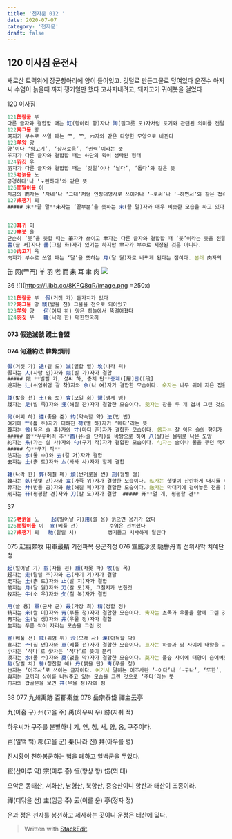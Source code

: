 ```yaml
---
title: '천자문 012 '
date: 2020-07-07
category: '천자문'
draft: false
---
```


## 120 이사짐 운전사
새로산 트럭위에 장군항아리에 양이 들어잇고. 깃털로 만든그물로 덮여있다
운전수 아저씨 수염이 늙을때 까지 쟁기일만 했다
고사지내려고, 돼지고기 귀에붓을 걸었다 


 120 이사짐
```js
121缶장군 부
다른 글자와 결합할 때는 缸(항아리 항)자나 陶(질그릇 도)자처럼 토기와 관련된 의미를 전달
122网그물 망
网자가 부수로 쓰일 때는 罒, 罓, 㓁자와 같은 다양한 모양으로 바뀐다
123羊양 양
양’이나 ‘양고기’, ‘상서로움’, ‘권력’이라는 뜻
羊자가 다른 글자와 결합할 때는 하단의 획이 생략된 형태
124羽깃 우
羽자가 다른 글자와 결합할 때는 ‘깃털’이나 ‘날다’, ‘돕다’와 같은 뜻
125老늙을 노
공경하다’나 ‘노련하다’와 같은 뜻
126而말이을 이
지금의 而자는 ‘자네’나 ‘그대’처럼 인칭대명사로 쓰이거나 ‘~로써’나 ‘~하면서’와 같은 접속사로 가차(假借)되어 있다. 하지만 而자가 부수 역할을 할 때는 여전히 ‘턱수염’과 관련된 의미
127耒쟁기 뢰
##### 末**끝 말**未자는 ‘끝부분’을 뜻하는 末(끝 말)자와 매우 비슷한 모습을 하고 있다. 다만 末자는 끝부분의 획이 긴 반면 未자는 짧게 


128耳귀 이
129聿붓 율
단순히 ‘붓’을 뜻할 때는 筆자가 쓰이고 聿자는 다른 글자와 결합할 때 ‘붓’이라는 뜻을 전달
書(글 서)자나 畵(그림 화)자가 있기는 하지만 聿자가 부수로 지정된 것은 아니다.
130肉고기 육
肉자가 부수로 쓰일 때는 ‘달’을 뜻하는 月(달 월)자로 바뀌게 된다는 점이다. 본래 肉자의 부수자로는 ⺼(고기 육)자가 따로 있기는 하지만 편의상 月자를 사용하기 때문이다. 그래서 달을 뜻하는 月(달 월)자와 혼동이 생길 수 있지만 月(달 월)자가 부수로 쓰일 때는 期(기약할 기)자처럼 우측 변에 위치하고 ⺼(육달 월)자일 경우에는 肝(간 간)자처럼 좌측이나 하단, 상단에 위치하게 되니 구분할 수 있기는 하다. 이렇게 肉자가 月자로 쓰일 때는 ‘육달 월’이라고 읽는다.
```
缶 网(罒䍏) 羊 羽 老 而 耒 耳 聿 肉 
![](https://i.ibb.co/mR9r63K/2020-07-07-11-38-07.png)

36
![](https://i.ibb.co/8KFQ8qR/image.png =250x)
```js
121缶장군 부  假(거짓 가) 돈가치가 없다
122网그물 망 踐(밟을 천) 그물을 천으로 되어있고
123羊양 양   何(어찌 하) 양은 하늘에서 뚝떨어졌다
124羽깃 우   韓(나라 한) 대한민국꺼
```
#### 073 假途滅虢 踐土會盟 
#### 074 何遵約法 韓弊煩刑

```js
假(거짓 가) 途(길 도) 滅(멸할 멸) 坆(나라 괵)
假자는 人(사람 인)자와 叚(빌 가)자가 결합
##### 叚 **빌릴 가, 성씨 하, 층계 단**층계([層]단([段]
途자는 辶(쉬엄쉬엄 갈 착)자와 余(나 여)자가 결합한 모습이다. 余자는 나무 위에 지은 집을 그린 것으로 ‘나’나 ‘자신’이라는 뜻, 彳(조금 걸을 척)

踐(밟을 천) 土(흙 토) 會(모일 회) 盟(맹세 맹)
踐자는 足(발 족)자와 戔(해칠 잔)자가 결합한 모습이다. 戔자는 창을 두 개 겹쳐 그린 것으로 ‘해치다’

何(어찌 하) 遵(좇을 준) 約(약속할 약) 法(법 법)
여기에 艹(풀 초)자가 더해진 荷(멜 하)자가 ‘메다’라는 뜻
尊자는 酋(묵은 술 추)자와 寸(마디 촌)자가 결합한 모습이다. 酋자는 잘 익은 술의 향기가 퍼져나가는 모습을 표현한 것으로 ‘좋은 술’이라는 뜻
##### 酋**우두머리 추**酉(유☞술 단지)를 바탕으로 하여 八(팔)은 물위로 나온 모양
約자는 糸(가는 실 사)자와 勺(구기 작)자가 결합한 모습이다. 勺자는 술이나 물을 푸던 국자를 그린 것
##### 勺**구기 작**
法자는 水(물 수)와 去(갈 거)자가 결합
去자는 土(흙 토)자와 厶(사사 사)자가 함께 결합

韓(나라 한) 弊(해질 폐) 煩(번거로울 번) 刑(형벌 형)
韓자는 倝(햇빛 간)자와 韋(가죽 위)자가 결합한 모습이다. 倝자는 햇빛이 찬란하게 대지를 비추는 모습을 그린 것으로 ‘햇빛’이라는 뜻을 갖고 있다. 韋자가 성(城)을 둘러싸고 있는 모습을 그린 것이니 韓자는 햇빛이 성을 비추는 모습으로 해석
弊자는 廾(받들 공)자와 敝(해질 폐)자가 결합한 모습이다. 敝자는 막대기에 걸어놓은 천을 몽둥이로 두드리는 모습을 그린 것으로 ‘해지다’라는  ##### 㡀**해진 옷 폐**
刑자는 幵(평평할 견)자와 刀(칼 도)자가 결합  ##### 开**열 개, 평평할 견**
```


37
```js
125老늙을 노    起(일어날 기)用(쓸 용) 늙으면 용기가 없다
126而말이을 이  宣(베풀 선)          수염은 선위했다      
127耒쟁기 뢰   馳(달릴 치)          쟁기들고 치사하게 달린다
```
 075 起翦頗牧 用軍最精 기전파목 용군최정
 076 宣威沙漠 馳譽丹青  선위사막 치예단청
```js
起(일어날 기) 翦(자를 전) 頗(자못 파) 牧(칠 목)
起자는 走(달릴 주)자와 己(자기 기)자가 결합
走자는 土(흙 토)자와 止(발 지)자가 결합
前자는 月(달 월)자와 刀(칼 도)자, 그칠지가 변한것
牧자는 牛(소 우)자와 攵(칠 복)자가 결합

用(쓸 용) 軍(군사 군) 最(가장 최) 精(정할 정)
精자는 米(쌀 미)자와 靑(푸를 청)자가 결합한 모습이다. 靑자는 초목과 우물을 함께 그린 것
靑자는 生(날 생)자와 井(우물 정)자가 결합
生자는 푸른 싹이 자라는 모습을 그린 것

宣(베풀 선) 威(위엄 위) 沙(모래 사) 漠(아득할 막)
宣자는 宀(집 면)자와 亘(베풀 선)자가 결합한 모습이다. 亘자는 하늘과 땅 사이에 태양을 그린 것
小자는 ‘작다’로 少자는 ‘적다’로 뜻이 분리
漠자는 水(물 수)자와 莫(없을 막)자가 결합한 모습이다. 莫자는 풀숲 사이에 태양이 숨어버렸음을 표현한 글자로 ‘없다’라는 뜻   ‘없다’라는 뜻을 가진 莫자에 水자가 더해진 漠자는 ‘물(水)이 없다(莫)’라는 뜻
馳(달릴 치) 譽(칭찬할 예) 丹(붉을 단) 靑(푸를 청)
也자는 ‘어조사’로 쓰이는 글자이다. 여기서 말하는 어조사란 ‘~이다’나 ‘~구나’, ‘또한’, ‘역시’와 같은 것을 뜻
與자는 코끼리 상아를 나눠주고 있는 모습을 그린 것으로 ‘주다’라는 뜻
丹자의 갑골문을 보면 井(우물 정)자에 점
```

38
077 九州禹跡 百郡秦並 078 岳宗泰岱 禪主云亭

九(아홉 구) 州(고을 주) 禹(하우씨 우) 跡(자취 적)

하우씨가 구주를 분별하니 기, 연, 청, 서, 양, 옹, 구주이다.

百(일백 백) 郡(고을 군) 秦(나라 진) 幷(아우를 병)

진시황이 천하봉군하는 법을 폐하고 일백군을 두었다.

嶽(산마루 악) 宗(마루 종) 恒(항상 항) 岱(뫼 대)

오악은 동태산, 서화산, 남형산, 북항산, 중숭산이니 항산과 태산이 조종이라.

禪(터닦을 선) 主(임금 주) 云(이를 운) 亭(정자 정)

운과  정은  천자를  봉선하고  제사하는  곳이니  운정은  태산에  있다.
> Written with [StackEdit](https://stackedit.io/).
<!--stackedit_data:
eyJoaXN0b3J5IjpbNTE2ODg2OTQ2LDUzMTU1OTAyNiwxNTUzMj
I4NDA5LC00NzAxMTYzOTUsLTE3NTkzOTUxNTMsLTE0NDM4MTQ1
NzgsLTEyNzQzOTk1NzUsMTI1MTUzNzk1OCw2Njc4NzAzOTQsLT
UyMzcwNjE2OCwtNjUxODAxMTQzLC03NDU5MjM2NDcsLTIwOTQ4
OTMxNywtMTM3MzA1MDA0MiwtMzczMzYzNjg3LDIxMTIxNDQ4Nj
UsMTkwMDU1ODY1NSw0NTY3ODQ5NzYsLTE5MTc2NDA2MzIsLTE2
NzIwNTE3MzBdfQ==
-->